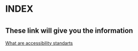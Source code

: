 <html>
 <head>
   <meta charset="utf 8">
   <title>Index</title>
                 
 </head>
      <body>
       <h1>INDEX<h1>
       <h2> These link will give you the information</h2>
       <a href="https://vicenteferper1707.github.io/Index.html1/accessibility-standarts.html">What are accessibility standarts</a> <br>
                   
